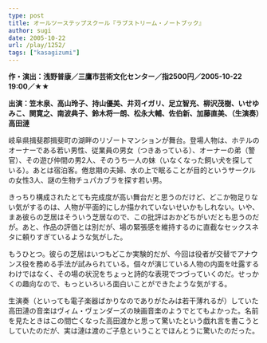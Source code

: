 ```yaml
---
type: post
title: オールツーステップスクール『ラブストリーム・ノートブック』
author: sugi
date: 2005-10-22
url: /play/1252/
tags: ["kasagizumi"]
---
```

**作・演出：浅野普康／三鷹市芸術文化センター／指2500円／2005-10-22 19:00／★★**

**出演：笠木泉、高山玲子、持山優美、井苅イガリ、足立智充、柳沢茂樹、いせゆみこ、関寛之、南波典子、鈴木将一朗、松永大輔、佐伯新、加藤直美、（生演奏）高田漣**

岐阜県揖斐郡揖斐町の湖畔のリゾートマンションが舞台。登場人物は、ホテルのオーナーである若い男性、従業員の男女（つきあっている）、オーナーの弟（警官）、その遊び仲間の男2人、そのうち一人の妹（いなくなった飼い犬を探している）。あとは宿泊客。倦怠期の夫婦、水の上で眠ることが目的というサークルの女性3人、謎の生物チュパカブラを探す若い男。

きっちり構成されたとても完成度が高い舞台だと思うのだけど、どこか物足りない気がするのは、人物が平面的にしか描かれていないせいかもしれない。いや、まあ彼らの芝居はそういう芝居なので、この批評はおかどちがいだとも思うのだが。あと、作品の評価とは別だが、場の緊張感を維持するのに直截なセックスネタに頼りすぎているような気がした。

もうひとつ。彼らの芝居はいつもどこか実験的だが、今回は役者が交替でアナウンス役を務める手法が試みられている。個々が演じている人物の内面を吐露するわけではなく、その場の状況をちょっと詩的な表現でつづっていくのだ。せっかくの趣向なので、もっといろいろ面白いことができたような気がする。

生演奏（といっても電子楽器ばかりなのでありがたみは若干薄れるが）していた高田漣の音楽はヴィム・ヴェンダーズの映画音楽のようでとてもよかった。名前を見たときはこの間亡くなった高田渡かと思って驚いたという戯れ言を書こうとしていたのだが、実は漣は渡のご子息ということでほんとうに驚いたのだった。
